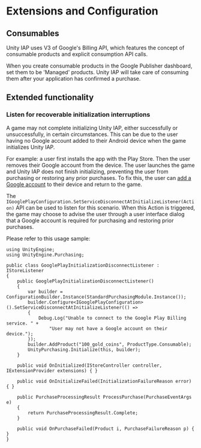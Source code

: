 # Extensions and Configuration

Consumables
-----------

Unity IAP uses V3 of Google's Billing API, which features the concept of consumable products and explicit consumption API calls.

When you create consumable products in the Google Publisher dashboard, set them to be 'Managed' products. Unity IAP will take care of consuming them after your application has confirmed a purchase.

Extended functionality
----------------------

### Listen for recoverable initialization interruptions

A game may not complete initializing Unity IAP, either successfully or unsuccessfully, in certain circumstances. This can be due to the user having no Google account added to their Android device when the game initializes Unity IAP. 

For example: a user first installs the app with the Play Store. Then the user removes their Google account from the device. The user launches the game and Unity IAP does not finish initializing, preventing the user from purchasing or restoring any prior purchases. To fix this, the user can [add a Google account](https://support.google.com/android/answer/7664951) to their device and return to the game.

The `IGooglePlayConfiguration.SetServiceDisconnectAtInitializeListener(Action)` API can be used to listen for this scenario. When this Action is triggered, the game may choose to advise the user through a user interface dialog that a Google account is required for purchasing and restoring prior purchases.

Please refer to this usage sample:

```
using UnityEngine;
using UnityEngine.Purchasing;

public class GooglePlayInitializationDisconnectListener : IStoreListener
{
    public GooglePlayInitializationDisconnectListener()
    {
        var builder = ConfigurationBuilder.Instance(StandardPurchasingModule.Instance());
        builder.Configure<IGooglePlayConfiguration>().SetServiceDisconnectAtInitializeListener(() =>
        {
            Debug.Log("Unable to connect to the Google Play Billing service. " +
                "User may not have a Google account on their device.");
        });
        builder.AddProduct("100_gold_coins", ProductType.Consumable);
        UnityPurchasing.Initialize(this, builder);
    }

    public void OnInitialized(IStoreController controller, IExtensionProvider extensions) { }

    public void OnInitializeFailed(InitializationFailureReason error) { }

    public PurchaseProcessingResult ProcessPurchase(PurchaseEventArgs e)
    {
        return PurchaseProcessingResult.Complete;
    }

    public void OnPurchaseFailed(Product i, PurchaseFailureReason p) { }
}
```
